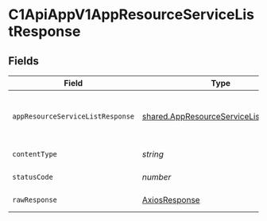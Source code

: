 # C1ApiAppV1AppResourceServiceListResponse


## Fields

| Field                                                                                                    | Type                                                                                                     | Required                                                                                                 | Description                                                                                              |
| -------------------------------------------------------------------------------------------------------- | -------------------------------------------------------------------------------------------------------- | -------------------------------------------------------------------------------------------------------- | -------------------------------------------------------------------------------------------------------- |
| `appResourceServiceListResponse`                                                                         | [shared.AppResourceServiceListResponse](../../models/shared/appresourceservicelistresponse.md)           | :heavy_minus_sign:                                                                                       | The AppResourceServiceListResponse message contains a list of results and a nextPageToken if applicable. |
| `contentType`                                                                                            | *string*                                                                                                 | :heavy_check_mark:                                                                                       | HTTP response content type for this operation                                                            |
| `statusCode`                                                                                             | *number*                                                                                                 | :heavy_check_mark:                                                                                       | HTTP response status code for this operation                                                             |
| `rawResponse`                                                                                            | [AxiosResponse](https://axios-http.com/docs/res_schema)                                                  | :heavy_minus_sign:                                                                                       | Raw HTTP response; suitable for custom response parsing                                                  |